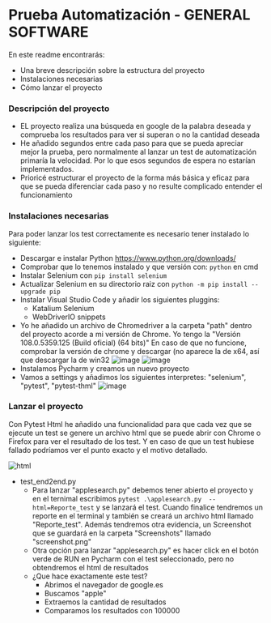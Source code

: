 # Prueba Automatización - GENERAL SOFTWARE 
En este readme encontrarás:

- Una breve descripción sobre la estructura del proyecto
- Instalaciones necesarias
- Cómo lanzar el proyecto

### Descripción del proyecto

- EL proyecto realiza una búsqueda en google de la palabra deseada y comprueba los resultados para ver si superan o no la cantidad deseada
- He añadido segundos entre cada paso para que se pueda apreciar mejor la prueba, pero normalmente al lanzar un test de automatización primaría la velocidad. Por lo que esos segundos de espera no estarían implementados.
- Prioricé estructurar el proyecto de la forma más básica y eficaz para que se pueda diferenciar cada paso y no resulte complicado entender el funcionamiento

### Instalaciones necesarias
  Para poder lanzar los test correctamente es necesario tener instalado lo siguiente:
  - Descargar e instalar Python https://www.python.org/downloads/
  - Comprobar que lo tenemos instalado y que versión con: `python` en cmd
  - Instalar Selenium con `pip install selenium`
  - Actualizar Selenium en su directorio raiz con `python -m pip install --upgrade pip`
  - Instalar Visual Studio Code y añadir los siguientes pluggins:
    - Katalium Selenium
    - WebDriverIO snippets
  - Yo he añadido un archivo de Chromedriver a la carpeta "path" dentro del proyecto acorde a mi versión de Chrome. Yo tengo la "Versión 108.0.5359.125 (Build oficial) (64 bits)" En caso de que no funcione, comprobar la versión de chrome y descargar (no aparece la de x64, así que descargar la de win32
     ![image](https://user-images.githubusercontent.com/50373485/208441214-963e0fc3-76ee-4fce-aa8d-f92daf4849ed.png)
   ![image](https://user-images.githubusercontent.com/50373485/208441743-9b3ae51a-5043-4eb4-a70d-751f917fc452.png)
   - Instalamos Pycharm y creamos un nuevo proyecto 
   - Vamos a settings y añadimos los siguientes interpretes: "selenium", "pytest", "pytest-thml"
![image](https://user-images.githubusercontent.com/50373485/208442350-cfe9b4b1-2a5c-4396-9bb0-af80745c2106.png)

### Lanzar el proyecto
Con Pytest Html he añadido una funcionalidad para que cada vez que se ejecute un test se genere un archivo html que se puede abrir con Chrome o Firefox para ver el resultado de los test. Y en caso de que un test hubiese fallado podríamos ver el punto exacto y el motivo detallado.

![html](https://user-images.githubusercontent.com/50373485/208444724-eebca571-0e93-47d3-89c0-883d2a446a3e.jpg)
- test_end2end.py
  - Para lanzar "applesearch.py" debemos tener abierto el proyecto y en el ternimal escribimos `pytest .\applesearch.py  --html=Reporte_test` y se lanzará el test. Cuando finalice tendremos un reporte en el terminal y también se creará un archivo html llamado "Reporte_test". Además tendremos otra evidencia, un Screenshot que se guardará en la carpeta "Screenshots" llamado "screenshot.png"
  - Otra opción para lanzar "applesearch.py" es hacer click en el botón verde de RUN en Pycharm con el test seleccionado, pero no obtendremos el html de resultados
  - ¿Que hace exactamente este test? 
    - Abrimos el navegador de google.es
    - Buscamos "apple"
    - Extraemos la cantidad de resultados
    - Comparamos los resultados con 100000


 


